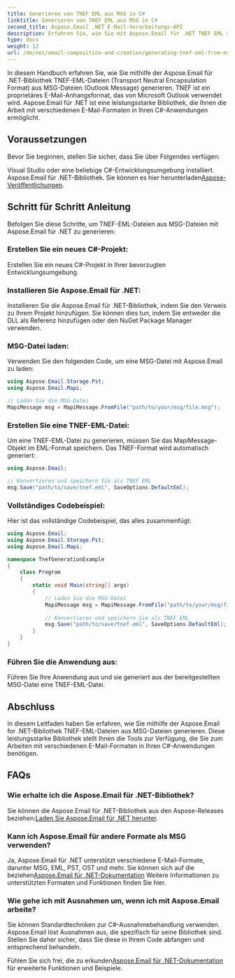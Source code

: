```yaml
---
title: Generieren von TNEF EML aus MSG in C#
linktitle: Generieren von TNEF EML aus MSG in C#
second_title: Aspose.Email .NET E-Mail-Verarbeitungs-API
description: Erfahren Sie, wie Sie mit Aspose.Email für .NET TNEF EML aus MSG generieren. Schritt-für-Schritt-Anleitung mit C#-Code. Effiziente Konvertierung des E-Mail-Formats.
type: docs
weight: 12
url: /de/net/email-composition-and-creation/generating-tnef-eml-from-msg-in-csharp/
---
```


In diesem Handbuch erfahren Sie, wie Sie mithilfe der Aspose.Email für .NET-Bibliothek TNEF-EML-Dateien (Transport Neutral Encapsulation Format) aus MSG-Dateien (Outlook Message) generieren. TNEF ist ein proprietäres E-Mail-Anhangsformat, das von Microsoft Outlook verwendet wird. Aspose.Email für .NET ist eine leistungsstarke Bibliothek, die Ihnen die Arbeit mit verschiedenen E-Mail-Formaten in Ihren C#-Anwendungen ermöglicht.

##  Voraussetzungen

Bevor Sie beginnen, stellen Sie sicher, dass Sie über Folgendes verfügen:

Visual Studio oder eine beliebige C#-Entwicklungsumgebung installiert.
 Aspose.Email für .NET-Bibliothek. Sie können es hier herunterladen[Aspose-Veröffentlichungen](https://releases.aspose.com/email/net).

##  Schritt für Schritt Anleitung

Befolgen Sie diese Schritte, um TNEF-EML-Dateien aus MSG-Dateien mit Aspose.Email für .NET zu generieren:

### Erstellen Sie ein neues C#-Projekt:

   Erstellen Sie ein neues C#-Projekt in Ihrer bevorzugten Entwicklungsumgebung.

### Installieren Sie Aspose.Email für .NET:

   Installieren Sie die Aspose.Email für .NET-Bibliothek, indem Sie den Verweis zu Ihrem Projekt hinzufügen. Sie können dies tun, indem Sie entweder die DLL als Referenz hinzufügen oder den NuGet Package Manager verwenden.

### MSG-Datei laden:

   Verwenden Sie den folgenden Code, um eine MSG-Datei mit Aspose.Email zu laden:

   ```csharp
   using Aspose.Email.Storage.Pst;
   using Aspose.Email.Mapi;

   // Laden Sie die MSG-Datei
   MapiMessage msg = MapiMessage.FromFile("path/to/your/msg/file.msg");
   ```

### Erstellen Sie eine TNEF-EML-Datei:

   Um eine TNEF-EML-Datei zu generieren, müssen Sie das MapiMessage-Objekt im EML-Format speichern. Das TNEF-Format wird automatisch generiert:

   ```csharp
   using Aspose.Email;
   
   // Konvertieren und speichern Sie als TNEF EML
   msg.Save("path/to/save/tnef.eml", SaveOptions.DefaultEml);
   ```

### Vollständiges Codebeispiel:

   Hier ist das vollständige Codebeispiel, das alles zusammenfügt:

   ```csharp
   using Aspose.Email;
   using Aspose.Email.Storage.Pst;
   using Aspose.Email.Mapi;

   namespace TnefGenerationExample
   {
       class Program
       {
           static void Main(string[] args)
           {
               // Laden Sie die MSG-Datei
               MapiMessage msg = MapiMessage.FromFile("path/to/your/msg/file.msg");
               
               // Konvertieren und speichern Sie als TNEF EML
               msg.Save("path/to/save/tnef.eml", SaveOptions.DefaultEml);
           }
       }
   }
   ```

### Führen Sie die Anwendung aus:

   Führen Sie Ihre Anwendung aus und sie generiert aus der bereitgestellten MSG-Datei eine TNEF-EML-Datei.

##  Abschluss

In diesem Leitfaden haben Sie erfahren, wie Sie mithilfe der Aspose.Email for .NET-Bibliothek TNEF-EML-Dateien aus MSG-Dateien generieren. Diese leistungsstarke Bibliothek stellt Ihnen die Tools zur Verfügung, die Sie zum Arbeiten mit verschiedenen E-Mail-Formaten in Ihren C#-Anwendungen benötigen.

##  FAQs

### Wie erhalte ich die Aspose.Email für .NET-Bibliothek?

 Sie können die Aspose.Email für .NET-Bibliothek aus den Aspose-Releases beziehen:[Laden Sie Aspose.Email für .NET herunter](https://releases.aspose.com/email/net).

### Kann ich Aspose.Email für andere Formate als MSG verwenden?

 Ja, Aspose.Email für .NET unterstützt verschiedene E-Mail-Formate, darunter MSG, EML, PST, OST und mehr. Sie können sich auf die beziehen[Aspose.Email für .NET-Dokumentation](https://reference.aspose.com/email/net) Weitere Informationen zu unterstützten Formaten und Funktionen finden Sie hier.

### Wie gehe ich mit Ausnahmen um, wenn ich mit Aspose.Email arbeite?

Sie können Standardtechniken zur C#-Ausnahmebehandlung verwenden. Aspose.Email löst Ausnahmen aus, die spezifisch für seine Bibliothek sind. Stellen Sie daher sicher, dass Sie diese in Ihrem Code abfangen und entsprechend behandeln.

 Fühlen Sie sich frei, die zu erkunden[Aspose.Email für .NET-Dokumentation](https://reference.aspose.com/email/net) für erweiterte Funktionen und Beispiele.
